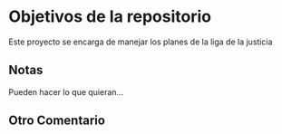 # Objetivos de la repositorio

Este proyecto se encarga de manejar los planes de la liga de la justicia


## Notas
Pueden hacer lo que quieran...


## Otro Comentario

